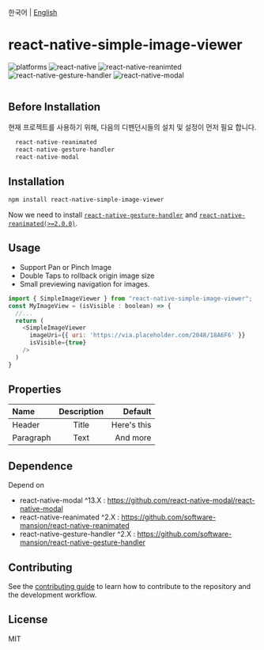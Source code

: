 한국어 | [English](./README.eng.md)

# react-native-simple-image-viewer
![platforms](https://img.shields.io/badge/platforms-Android%20%7C%20iOS-brightgreen.svg?style=flat-square&colorB=191A17)
![react-native](https://img.shields.io/badge/react--native-v0.67-blue)
![react-native-reanimted](https://img.shields.io/badge/react--native--reanimated--v2-v2.4.1-blue)
![react-native-gesture-handler](https://img.shields.io/badge/react--native--gesture--handle-v2.1-blue)
![react-native-modal](https://img.shields.io/badge/react--native--modal-v13.0-blue)


```warning
```
## Before Installation

현재 프로젝트를 사용하기 위해, 다음의 디펜던시들의 설치 및 설정이 먼저 필요 합니다.

```js
  react-native-reanimated
  react-native-gesture-handler
  react-native-modal
```

## Installation

```sh
npm install react-native-simple-image-viewer
```

Now we need to install [`react-native-gesture-handler`](https://github.com/kmagiera/react-native-gesture-handler) and [`react-native-reanimated(>=2.0.0)`](https://github.com/kmagiera/react-native-reanimated).

## Usage

- Support Pan or Pinch Image
- Double Taps to rollback origin image size
- Small previewing navigation for images.

```js
import { SimpleImageViewer } from "react-native-simple-image-viewer";
const MyImageView = (isVisible : boolean) => {
  //...
  return (
    <SimpleImageViewer
      imageUri={{ uri: 'https://via.placeholder.com/2048/18A6F6' }}
      isVisible={true}
    />
  )
}
```

## Properties
| Name   | Description | Default |
| :---        |    :----:   |          ---: |
| Header      | Title       | Here's this   |
| Paragraph   | Text        | And more      |


## Dependence

Depend on
- react-native-modal ^13.X : https://github.com/react-native-modal/react-native-modal
- react-native-reanimated ^2.X : https://github.com/software-mansion/react-native-reanimated
- react-native-gesture-handler ^2.X : https://github.com/software-mansion/react-native-gesture-handler

## Contributing

See the [contributing guide](CONTRIBUTING.md) to learn how to contribute to the repository and the development workflow.

## License

MIT
